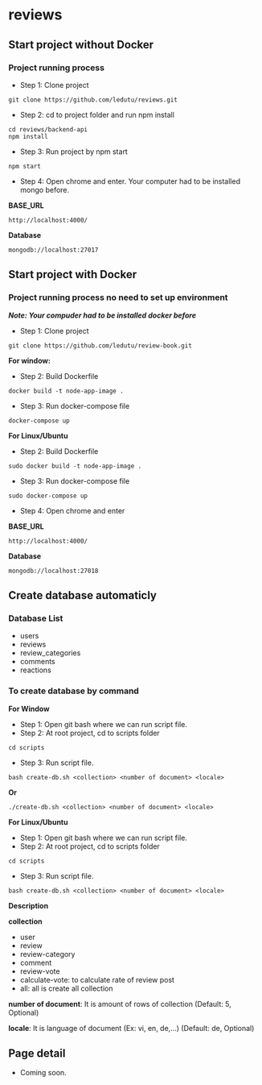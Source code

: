 # reviews

## Start project without Docker
### Project running process
* Step 1: Clone project
```
git clone https://github.com/ledutu/reviews.git
```
* Step 2: cd to project folder and run npm install
```
cd reviews/backend-api
npm install
```
* Step 3: Run project by npm start
```
npm start
```
* Step 4: Open chrome and enter. Your computer had to be installed mongo before.

**BASE_URL**
```
http://localhost:4000/

```
**Database**
```
mongodb://localhost:27017
```

## Start project with Docker
### Project running process no need to set up environment
**_Note: Your compuder had to be installed docker before_**
* Step 1: Clone project
```
git clone https://github.com/ledutu/review-book.git
```
**For window:**
* Step 2: Build Dockerfile
```
docker build -t node-app-image .
```
* Step 3: Run docker-compose file
```
docker-compose up
```
**For Linux/Ubuntu**
* Step 2: Build Dockerfile
```
sudo docker build -t node-app-image .
```
* Step 3: Run docker-compose file
```
sudo docker-compose up
```
* Step 4: Open chrome and enter

**BASE_URL**
```
http://localhost:4000/
```
**Database**
```
mongodb://localhost:27018
```

## Create database automaticly
### Database List
* users
* reviews
* review_categories
* comments
* reactions

### To create database by command
**For Window**
* Step 1: Open git bash where we can run script file.
* Step 2: At root project, cd to scripts folder
```
cd scripts
```
* Step 3: Run script file.
```
bash create-db.sh <collection> <number of document> <locale>
```
__Or__
```
./create-db.sh <collection> <number of document> <locale>
```

**For Linux/Ubuntu**
* Step 1: Open git bash where we can run script file.
* Step 2: At root project, cd to scripts folder
```
cd scripts
```
* Step 3: Run script file.
```
bash create-db.sh <collection> <number of document> <locale>
```

**Description**

__collection__

* user
* review
* review-category
* comment
* review-vote
* calculate-vote: to calculate rate of review post
* all: all is create all collection

__number of document__:
It is amount of rows of collection (Default: 5, Optional)

__locale__:
It is language of document (Ex: vi, en, de,...) (Default: de, Optional)

## Page detail
* Coming soon.